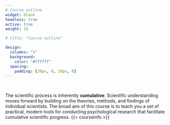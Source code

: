 ```yaml
---
# Course outline
widget: blank
headless: true
active: true
weight: 15

# title: "Course outline"

design:
  columns: "1"
  background:
    color: "#ffffff"
  spacing:
    padding: [20px, 0, 10px, 0]
---
```



<!--{{< figure src="/img/dataviz-flowchart.png" alt="Course map" >}}-->
<br>

The scientific process is inherently __cumulative__: Scientific understanding moves forward by building on the theories, methods, and findings of individual scientists. The broad aim of this course is to teach you a set of practical, modern tools for conducting psychological research that facilitate  cumulative scientific progress. 
{{< courseinfo >}}

